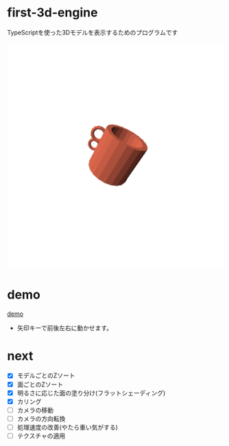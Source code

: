 # first-3d-engine
TypeScriptを使った3Dモデルを表示するためのプログラムです

![](./image.png)

# demo
[demo](https://naoki-tomita.github.io/first-3d-engine/dist/)

* 矢印キーで前後左右に動かせます。

# next
- [x] モデルごとのZソート
- [x] 面ごとのZソート
- [x] 明るさに応じた面の塗り分け(フラットシェーディング)
- [x] カリング
- [ ] カメラの移動
- [ ] カメラの方向転換
- [ ] 処理速度の改善(やたら重い気がする)
- [ ] テクスチャの適用
